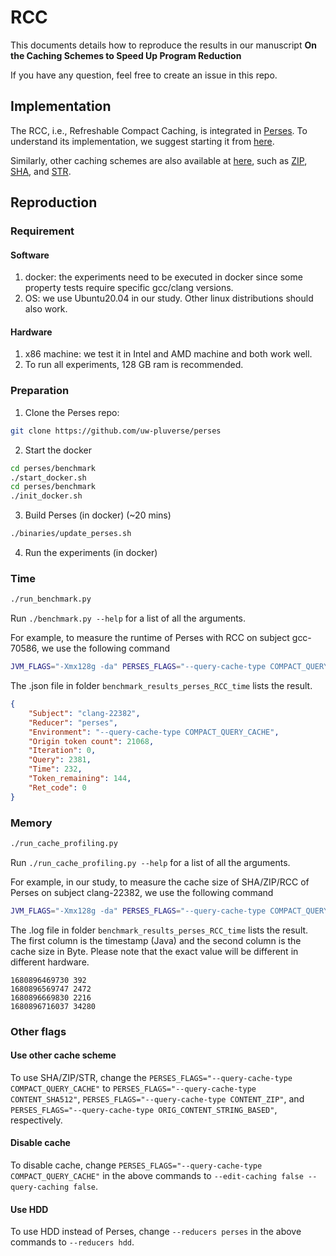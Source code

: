 # RCC

This documents details how to reproduce the results in our manuscript **On the Caching Schemes to Speed Up Program Reduction**

If you have any question, feel free to create an issue in this repo.

## Implementation

The RCC, i.e., Refreshable Compact Caching, is integrated in [Perses](https://github.com/uw-pluverse/perses).
To understand its implementation, we suggest starting it from [here](https://github.com/uw-pluverse/perses/blob/master/src/org/perses/reduction/cache/CompactQueryCache.kt).

Similarly, other caching schemes are also available at [here](https://github.com/uw-pluverse/perses/blob/master/src/org/perses/reduction/cache),
such as [ZIP](https://github.com/uw-pluverse/perses/blob/master/src/org/perses/reduction/cache/ContentSHA512BasedQueryCache.kt),
[SHA](https://github.com/uw-pluverse/perses/blob/master/src/org/perses/reduction/cache/ContentZipBasedQueryCache.kt),
and 
[STR](https://github.com/uw-pluverse/perses/blob/master/src/org/perses/reduction/cache/ContentStringBasedQueryCache.kt).


## Reproduction

### Requirement

#### Software
1. docker: the experiments need to be executed in docker since some property tests require specific gcc/clang versions.
2. OS: we use Ubuntu20.04 in our study. Other linux distributions should also work.

#### Hardware
1. x86 machine: we test it in Intel and AMD machine and both work well. 
2. To run all experiments, 128 GB ram is recommended.


### Preparation

1. Clone the Perses repo:
```bash
git clone https://github.com/uw-pluverse/perses
```

2. Start the docker
```bash
cd perses/benchmark
./start_docker.sh
cd perses/benchmark
./init_docker.sh
```

3. Build Perses (in docker) (~20 mins)
```bash
./binaries/update_perses.sh
```

4. Run the experiments (in docker)


### Time

```bash
./run_benchmark.py
```

Run `./benchmark.py --help` for a list of all the arguments.

For example, to measure the runtime of Perses with RCC on subject gcc-70586, we use the following command

```bash
JVM_FLAGS="-Xmx128g -da" PERSES_FLAGS="--query-cache-type COMPACT_QUERY_CACHE" python3 run_benchmark.py --subjects clang-22382 --reducers perses -ss --iterations 1 -o benchmark_results_perses_RCC_time > clang-22382_rcc_time.log 2>&1 &;
```

The .json file in folder `benchmark_results_perses_RCC_time` lists the result.
```json
{
    "Subject": "clang-22382",
    "Reducer": "perses",
    "Environment": "--query-cache-type COMPACT_QUERY_CACHE",
    "Origin token count": 21068,
    "Iteration": 0,
    "Query": 2381,
    "Time": 232,
    "Token_remaining": 144,
    "Ret_code": 0
}
```

### Memory

```bash
./run_cache_profiling.py
```

Run `./run_cache_profiling.py --help` for a list of all the arguments.

For example, in our study, to measure the cache size of SHA/ZIP/RCC of Perses on subject clang-22382, we use the following command

```bash
JVM_FLAGS="-Xmx128g -da" PERSES_FLAGS="--query-cache-type COMPACT_QUERY_CACHE" python3 run_cache_profiling.py --subjects clang-22382 --reducers perses -ss --iterations 1 -o benchmark_results_perses_RCC_memory --monitor-interval 100000 > clang-22382_rcc_memory.log 2>&1 &;
```

The .log file in folder `benchmark_results_perses_RCC_time` lists the result.
The first column is the timestamp (Java) and the second column is the cache size in Byte. 
Please note that the exact value will be different in different hardware.

```
1680896469730 392
1680896569747 2472
1680896669830 2216
1680896716037 34280
```

### Other flags

#### Use other cache scheme
To use SHA/ZIP/STR, change the `PERSES_FLAGS="--query-cache-type COMPACT_QUERY_CACHE"` to
`PERSES_FLAGS="--query-cache-type CONTENT_SHA512"`,
`PERSES_FLAGS="--query-cache-type CONTENT_ZIP"`,
and `PERSES_FLAGS="--query-cache-type ORIG_CONTENT_STRING_BASED"`, respectively.

#### Disable cache
To disable cache, change `PERSES_FLAGS="--query-cache-type COMPACT_QUERY_CACHE"` in the above commands to `--edit-caching false --query-caching false`.

#### Use HDD
To use HDD instead of Perses, change `--reducers perses` in the above commands to `--reducers hdd`.





